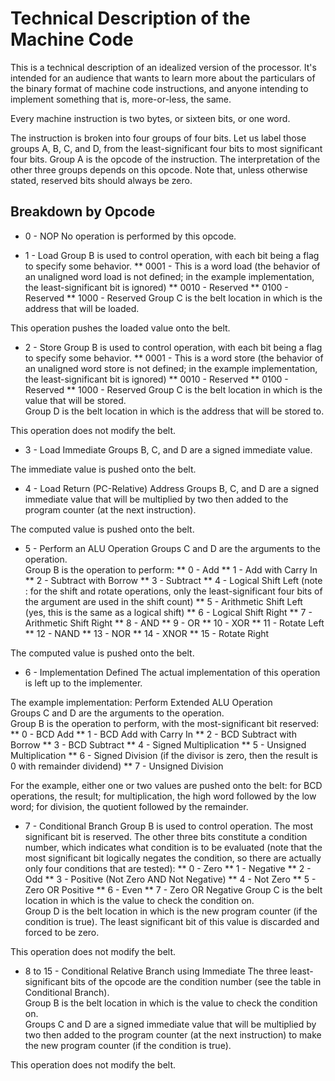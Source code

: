Technical Description of the Machine Code
=========================================

This is a technical description of an idealized version of the processor. It's intended for an audience that wants to learn more about the particulars of the binary format of machine code instructions, and anyone intending to implement something that is, more-or-less, the same.

Every machine instruction is two bytes, or sixteen bits, or one word.

The instruction is broken into four groups of four bits. Let us label those groups A, B, C, and D, from the least-significant four bits to most significant four bits. Group A is the opcode of the instruction. The interpretation of the other three groups depends on this opcode. Note that, unless otherwise stated, reserved bits should always be zero.

Breakdown by Opcode
-------------------

* 0 - NOP
No operation is performed by this opcode.

* 1 - Load
Group B is used to control operation, with each bit being a flag to specify some behavior.
** 0001 - This is a word load (the behavior of an unaligned word load is not defined; in the example implementation, the least-significant bit is ignored)
** 0010 - Reserved
** 0100 - Reserved
** 1000 - Reserved
Group C is the belt location in which is the address that will be loaded.

This operation pushes the loaded value onto the belt.

* 2 - Store
Group B is used to control operation, with each bit being a flag to specify some behavior.
** 0001 - This is a word store (the behavior of an unaligned word store is not defined; in the example implementation, the least-significant bit is ignored)
** 0010 - Reserved
** 0100 - Reserved
** 1000 - Reserved
Group C is the belt location in which is the value that will be stored.  
Group D is the belt location in which is the address that will be stored to.

This operation does not modify the belt.

* 3 - Load Immediate
Groups B, C, and D are a signed immediate value.

The immediate value is pushed onto the belt.

* 4 - Load Return (PC-Relative) Address
Groups B, C, and D are a signed immediate value that will be multiplied by two then added to the program counter (at the next instruction).

The computed value is pushed onto the belt.

* 5 - Perform an ALU Operation
Groups C and D are the arguments to the operation.  
Group B is the operation to perform:
** 0 - Add
** 1 - Add with Carry In
** 2 - Subtract with Borrow
** 3 - Subtract
** 4 - Logical Shift Left (note : for the shift and rotate operations, only the least-significant four bits of the argument are used in the shift count)
** 5 - Arithmetic Shift Left (yes, this is the same as a logical shift)
** 6 - Logical Shift Right
** 7 - Arithmetic Shift Right
** 8 - AND
** 9 - OR
** 10 - XOR
** 11 - Rotate Left
** 12 - NAND
** 13 - NOR
** 14 - XNOR
** 15 - Rotate Right

The computed value is pushed onto the belt.

* 6 - Implementation Defined
The actual implementation of this operation is left up to the implementer.

The example implementation: Perform Extended ALU Operation  
Groups C and D are the arguments to the operation.  
Group B is the operation to perform, with the most-significant bit reserved:
** 0 - BCD Add
** 1 - BCD Add with Carry In
** 2 - BCD Subtract with Borrow
** 3 - BCD Subtract
** 4 - Signed Multiplication
** 5 - Unsigned Multiplication
** 6 - Signed Division (if the divisor is zero, then the result is 0 with remainder dividend)
** 7 - Unsigned Division

For the example, either one or two values are pushed onto the belt: for BCD operations, the result; for multiplication, the high word followed by the low word; for division, the quotient followed by the remainder.

* 7 - Conditional Branch
Group B is used to control operation. The most significant bit is reserved. The other three bits constitute a condition number, which indicates what condition is to be evaluated (note that the most significant bit logically negates the condition, so there are actually only four conditions that are tested):
** 0 - Zero
** 1 - Negative
** 2 - Odd
** 3 - Positive (Not Zero AND Not Negative)
** 4 - Not Zero
** 5 - Zero OR Positive
** 6 - Even
** 7 - Zero OR Negative
Group C is the belt location in which is the value to check the condition on.  
Group D is the belt location in which is the new program counter (if the condition is true). The least significant bit of this value is discarded and forced to be zero.

This operation does not modify the belt.

* 8 to 15 - Conditional Relative Branch using Immediate
The three least-significant bits of the opcode are the condition number (see the table in Conditional Branch).  
Group B is the belt location in which is the value to check the condition on.  
Groups C and D are a signed immediate value that will be multiplied by two then added to the program counter (at the next instruction) to make the new program counter (if the condition is true).

This operation does not modify the belt.

